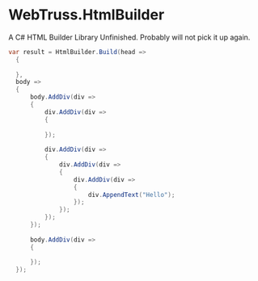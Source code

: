 # WebTruss.HtmlBuilder
 A C# HTML Builder Library
 Unfinished. Probably will not pick it up again.

```csharp
var result = HtmlBuilder.Build(head =>
  {
      
  },
  body =>
  {
      body.AddDiv(div =>
      {
          div.AddDiv(div =>
          {
 
          });
 
          div.AddDiv(div =>
          {
              div.AddDiv(div =>
              {
                  div.AddDiv(div =>
                  {
                      div.AppendText("Hello");
                  });
              });
          });
      });
 
      body.AddDiv(div =>
      {
 
      });
  });
```
